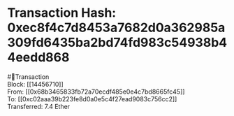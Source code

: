 
Transaction Hash: 0xec8f4c7d8453a7682d0a362985a309fd6435ba2bd74fd983c54938b44eedd868
====================================================================================
  
#💸Transaction  
Block: [[14456710]]  
From: [[0x68b3465833fb72a70ecdf485e0e4c7bd8665fc45]]  
To: [[0xc02aaa39b223fe8d0a0e5c4f27ead9083c756cc2]]  
Transferred: 7.4 Ether